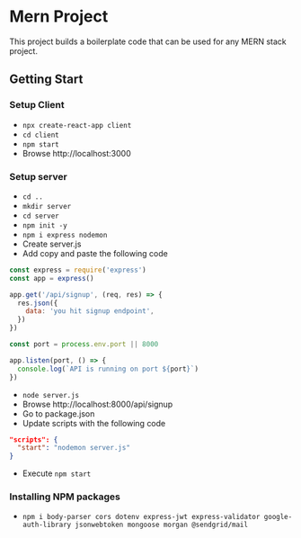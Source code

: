 # Mern Project
This project builds a boilerplate code that can be used for any MERN stack project.
## Getting Start
### Setup Client
* `npx create-react-app client`
* `cd client`
* `npm start`
* Browse http://localhost:3000
### Setup server
* `cd ..`
* `mkdir server`
* `cd server`
* `npm init -y`
* `npm i express nodemon`
* Create server.js
* Add copy and paste the following code 

```javascript
const express = require('express')
const app = express()

app.get('/api/signup', (req, res) => {
  res.json({
    data: 'you hit signup endpoint',
  })
})

const port = process.env.port || 8000

app.listen(port, () => {
  console.log(`API is running on port ${port}`)
})
```
* `node server.js`
* Browse http://localhost:8000/api/signup
* Go to package.json
* Update scripts with the following code
```json
"scripts": {
  "start": "nodemon server.js"
}
```
* Execute `npm start`
### Installing NPM packages
* `npm i body-parser cors dotenv express-jwt express-validator google-auth-library jsonwebtoken mongoose morgan @sendgrid/mail`

